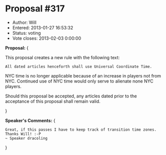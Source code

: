 Proposal #317
============= 
* Author: Will
* Entered: 2013-01-27 16:53:32
* Status: voting
* Vote closes: 2013-02-03 0:00:00

__Proposal:__
{

This proposal creates a new rule with the following text:
    
    All dated articles henceforth shall use Universal Coordinate Time.

NYC time is no longer applicable because of an increase in players not
from NYC. Continued use of NYC time would only serve to alienate none
NYC players.

Should this proposal be accepted, any articles dated prior to the
acceptance of this proposal shall remain valid.

}

__Speaker's Comments:__
{

    Great, if this passes I have to keep track of transition time zones. 
    Thanks Will! :-P
    ~ Speaker dracoling

}
